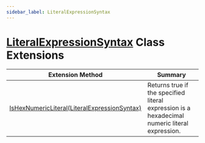 ```yaml
---
sidebar_label: LiteralExpressionSyntax
---
```


# [LiteralExpressionSyntax](https://docs.microsoft.com/en-us/dotnet/api/microsoft.codeanalysis.csharp.syntax.literalexpressionsyntax) Class Extensions

| Extension Method | Summary |
| ---------------- | ------- |
| [IsHexNumericLiteral(LiteralExpressionSyntax)](../../../../Roslynator/CSharp/SyntaxExtensions/IsHexNumericLiteral/index.md) | Returns true if the specified literal expression is a hexadecimal numeric literal expression\. |

